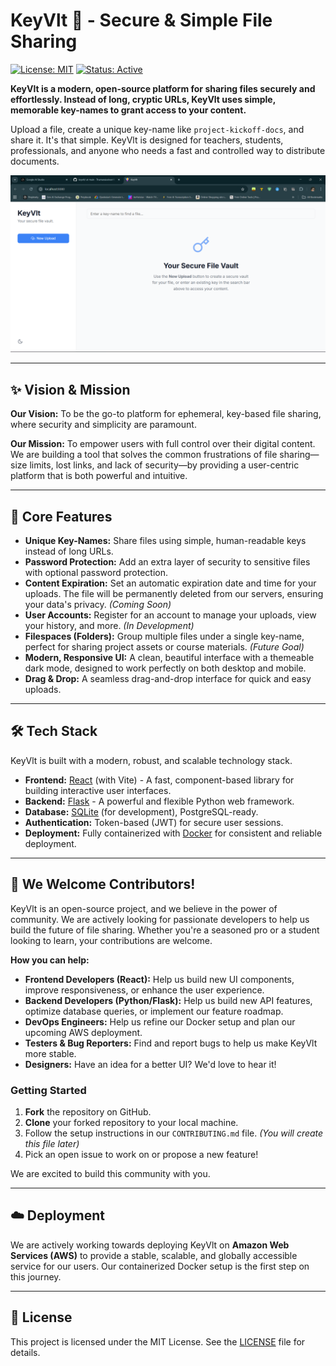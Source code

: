 # KeyVlt 🔑 - Secure & Simple File Sharing

[![License: MIT](https://img.shields.io/badge/License-MIT-blue.svg)](https://opensource.org/licenses/MIT)
[![Status: Active](https://img.shields.io/badge/status-active-success.svg)]()

**KeyVlt is a modern, open-source platform for sharing files securely and effortlessly. Instead of long, cryptic URLs, KeyVlt uses simple, memorable key-names to grant access to your content.**

Upload a file, create a unique key-name like `project-kickoff-docs`, and share it. It's that simple. KeyVlt is designed for teachers, students, professionals, and anyone who needs a fast and controlled way to distribute documents.

![KeyVlt Application Screenshot](https://github.com/Thamaraiselvan10/keyvlt/blob/main/Screenshot%202025-09-21%20222317.png)


---

## ✨ Vision & Mission

**Our Vision:** To be the go-to platform for ephemeral, key-based file sharing, where security and simplicity are paramount.

**Our Mission:** To empower users with full control over their digital content. We are building a tool that solves the common frustrations of file sharing—size limits, lost links, and lack of security—by providing a user-centric platform that is both powerful and intuitive.

---

## 🚀 Core Features

*   **Unique Key-Names:** Share files using simple, human-readable keys instead of long URLs.
*   **Password Protection:** Add an extra layer of security to sensitive files with optional password protection.
*   **Content Expiration:** Set an automatic expiration date and time for your uploads. The file will be permanently deleted from our servers, ensuring your data's privacy. *(Coming Soon)*
*   **User Accounts:** Register for an account to manage your uploads, view your history, and more. *(In Development)*
*   **Filespaces (Folders):** Group multiple files under a single key-name, perfect for sharing project assets or course materials. *(Future Goal)*
*   **Modern, Responsive UI:** A clean, beautiful interface with a themeable dark mode, designed to work perfectly on both desktop and mobile.
*   **Drag & Drop:** A seamless drag-and-drop interface for quick and easy uploads.

---

## 🛠️ Tech Stack

KeyVlt is built with a modern, robust, and scalable technology stack.

*   **Frontend:** [React](https://reactjs.org/) (with Vite) - A fast, component-based library for building interactive user interfaces.
*   **Backend:** [Flask](https://flask.palletsprojects.com/) - A powerful and flexible Python web framework.
*   **Database:** [SQLite](https://www.sqlite.org/) (for development), PostgreSQL-ready.
*   **Authentication:** Token-based (JWT) for secure user sessions.
*   **Deployment:** Fully containerized with [Docker](https://www.docker.com/) for consistent and reliable deployment.

---

## 🤝 We Welcome Contributors!

KeyVlt is an open-source project, and we believe in the power of community. We are actively looking for passionate developers to help us build the future of file sharing. Whether you're a seasoned pro or a student looking to learn, your contributions are welcome.

**How you can help:**
*   **Frontend Developers (React):** Help us build new UI components, improve responsiveness, or enhance the user experience.
*   **Backend Developers (Python/Flask):** Help us build new API features, optimize database queries, or implement our feature roadmap.
*   **DevOps Engineers:** Help us refine our Docker setup and plan our upcoming AWS deployment.
*   **Testers & Bug Reporters:** Find and report bugs to help us make KeyVlt more stable.
*   **Designers:** Have an idea for a better UI? We'd love to hear it!

### Getting Started

1.  **Fork** the repository on GitHub.
2.  **Clone** your forked repository to your local machine.
3.  Follow the setup instructions in our `CONTRIBUTING.md` file. *(You will create this file later)*
4.  Pick an open issue to work on or propose a new feature!

We are excited to build this community with you.

---

## ☁️ Deployment

We are actively working towards deploying KeyVlt on **Amazon Web Services (AWS)** to provide a stable, scalable, and globally accessible service for our users. Our containerized Docker setup is the first step on this journey.

---

## 📜 License

This project is licensed under the MIT License. See the [LICENSE](LICENSE) file for details.

